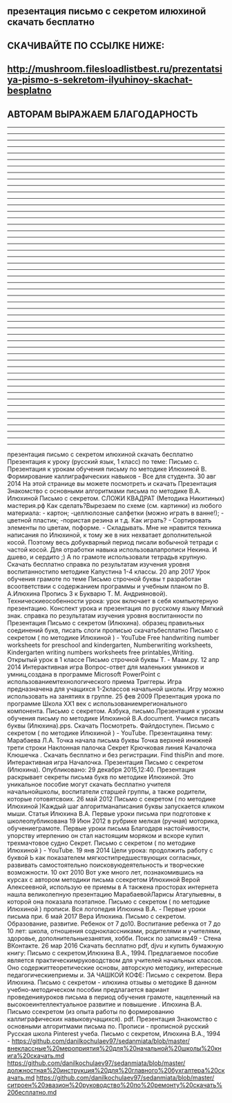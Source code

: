 презентация письмо с секретом илюхиной скачать бесплатно
--------------------------------------------------
СКАЧИВАЙТЕ ПО ССЫЛКЕ НИЖЕ:
--------------------------------------------------
http://mushroom.filesloadlistbest.ru/prezentatsiya-pismo-s-sekretom-ilyuhinoy-skachat-besplatno
--------------------------------------------------
АВТОРАМ ВЫРАЖАЕМ БЛАГОДАРНОСТЬ
--------------------------------------------------
--------------------------------------------------
--------------------------------------------------
--------------------------------------------------
--------------------------------------------------
--------------------------------------------------
--------------------------------------------------
--------------------------------------------------
--------------------------------------------------
--------------------------------------------------
--------------------------------------------------
--------------------------------------------------
--------------------------------------------------
--------------------------------------------------
--------------------------------------------------
--------------------------------------------------
--------------------------------------------------
--------------------------------------------------
--------------------------------------------------
--------------------------------------------------
--------------------------------------------------
--------------------------------------------------
--------------------------------------------------
--------------------------------------------------
--------------------------------------------------
--------------------------------------------------
--------------------------------------------------
--------------------------------------------------
--------------------------------------------------
--------------------------------------------------
--------------------------------------------------
--------------------------------------------------
--------------------------------------------------
--------------------------------------------------
--------------------------------------------------
--------------------------------------------------
--------------------------------------------------
--------------------------------------------------
--------------------------------------------------
--------------------------------------------------
--------------------------------------------------
--------------------------------------------------
--------------------------------------------------
--------------------------------------------------
--------------------------------------------------
--------------------------------------------------
--------------------------------------------------
--------------------------------------------------
--------------------------------------------------
--------------------------------------------------
--------------------------------------------------
презентация письмо с секретом илюхиной скачать бесплатно Презентация к уроку (русский язык, 1 класс) по теме: Письмо с. Презентация к урокам обучения письму по методике Илюхиной В. Формирование каллиграфических навыков - Все для студента. 30 авг 2014  На этой странице вы можете посмотреть и скачать Презентация Знакомство с основными алгоритмами письма по методике В.А. Илюхиной Письмо с секретом. СЛОЖИ КВАДРАТ (Методика Никитиных) мастерия.рф Как сделать?Вырезаем по схеме (см. картинки) из любого материала: - картон; -целлюлозные салфетки (можно играть в ванне!); - цветной пластик; -пористая резина и т.д. Как играть? - Сортировать элементы по цветам, поформе. - Складывать. Мне не нравится техника написания по Илюхиной, к тому же в них нехватает дополнительной косой. Поэтому весь добукварный период писали вобычной тетради с частой косой. Для отработки навыка использовалапрописи Некина. И дшево, и сердито ;) А по грамоте использовали тетрадьв крупную. Скачать бесплатно справка по результатам изучения уровня воспитанностипо методике Капустина 1-4 классы. 20 апр 2017  Урок обучения грамоте по теме Письмо строчной буквы т разработан всоответствии с содержанием программы и учебным планом по  В. А.Илюхина Пропись 3 к Букварю Т. М. Андрияновой).  Техническиеособенности урока: урок включает в себя компьютерную презентацию. Конспект урока и презентация по русскому языку Мягкий знак. справка по результатам изучения уровня воспитанности по
Презентация Письмо с секретом (Илюхина). образец правильных соединений букв, писать слоги прописью скачатьбесплатно  Письмо с секретом ( по методике Илюхиной ) - YouTube Free handwriting number worksheets for preschool and kindergarten, Numberwriting worksheets, Kindergarten writing numbers worksheets  free printables,Writing. Открытый урок в 1 классе Письмо строчной буквы Т. - Маам.ру. 12 апр 2014  Интерактивная игра Вопрос-ответ для маленьких умников и умниц,создана в программе Microsoft PowerPoint с использованиемтехнологического приема Триггеры. Игра предназначена для учащихся 1-2классов начальной школы. Игру можно использовать на занятиях в группе. 25 фев 2009  Презентация урока по программе Школа ХХ1 век с использованиемрегионального компонента.  Письмо с секретом. Азбука, письмо.Презентация к урокам обучения письму по методике Илюхиной В.А.document. Учимся писать буквы (Илюхина).pps. Скачать Посмотреть. Файлдоступен. Письмо с секретом ( по методике Илюхиной ) - YouTube.  Презентацияна тему: Марабаева Л.А. Точка начала письма буквы Точка верхней инижней трети строки Наклонная палочка  Секрет  Крючковая линия Качалочка   Клюшечка . Скачать бесплатно и без регистрации. Find thisPin and more. Интерактивная игра  Началочка. Презентация Письмо с секретом (Илюхина). Опубликовано: 29 декабря 2015,12:40. Презентация раскрывает секреты письма букв по методике Илюхиной. Это уникальное пособие могут скачать бесплатно учителя начальнойшколы, воспитатели старшей группы, а также родители, которые готовятсвоих. 26 май 2012  Письмо с секретом ( по методике Илюхиной )Каждый шаг алгоритманаписания буквы запускается кликом мыши. Статья Илюхина В.А.  Первые уроки письма при подготовке к школеопубликована 19 Июн 2012 в рубрике мелкая (ручная) моторика, обучениеграмоте. Первые уроки письма  Благодаря настойчивости, упорству итерпению он стал настоящим моряком и вскоре купил трехмачтовое судно Секрет.
Письмо с секретом ( по методике Илюхиной ) - YouTube. 19 янв 2014  Цели урока: продолжить работу с буквой Ь как показателем мягкостипредшествующих согласных, развивать самостоятельно поисковуюдеятельность и творческие возможности. 10 окт 2010  Вот уже много лет, познакомившись на курсах с автором методики письма ссекретом Илюхиной Верой Алексеевной, использую ее приемы в  А такжена просторах интернета нашла великолепную презентацию МарабаевойЛарисы Атагулыевны, в которой она показала поэтапное. Письмо с секретом ( по методике Илюхиной )  прописи. Вся логопедия Илюхина В.А. - Первые уроки письма при. 6 май 2017  Вера Илюхина. Письмо с секретом. Образование, развитие. Ребенок от 7 до10. Воспитание ребенка от 7 до 10 лет: школа, отношения содноклассниками, родителями и учителями, здоровье, дополнительныезанятия, хобби. Поиск по записям49 - Стена  ВКонтакте. 26 мар 2016  Скачать бесплатно pdf, djvu и купить бумажную книгу: Письмо с секретом,Илюхина В.А., 1994. Предлагаемое пособие является практическимруководством для учителей начальных классов. Оно содержиттеоретические основы, авторскую методику, интересные педагогическиеприемы и. ЗА ЧАШКОЙ КОФЕ: Письмо с секретом. Вера Илюхина. Письмо с секретом - илюхина отзывы о методике
В данном учебно-методическом пособии предлагается вариант проведенияуроков письма в период обучения грамоте, нацеленный на высокоеинтеллектуальное развитие и повышение . Илюхина В.А. Письмо ссекретом (из опыта работы по формированию каллиграфических навыковучащихся). pdf. Презентация Знакомство с основными алгоритмами письма по. Прописи - прописной русский  Русская школа  Pinterest   учеба. Письмо с секретом, Илюхина В.А., 1994 -
https://github.com/danilkochulaev97/sedanmiata/blob/master/внеклассные%20мероприятия%20для%20начальной%20школы%20книга%20скачать.md
https://github.com/danilkochulaev97/sedanmiata/blob/master/должностная%20инструкция%20для%20главного%20бухгалтера%20скачать.md
https://github.com/danilkochulaev97/sedanmiata/blob/master/ситроен%20эвазион%20руководство%20по%20ремонту%20скачать%20бесплатно.md